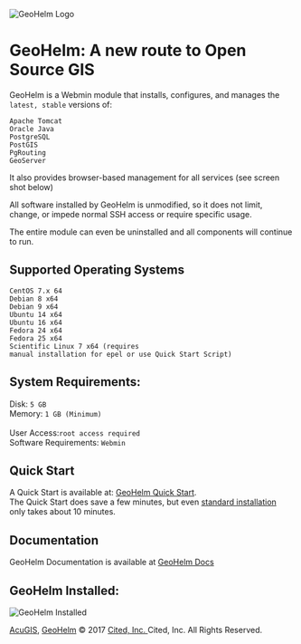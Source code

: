 ![GeoHelm Logo](https://geohelm.org/img/geohelm-logo.png)
# GeoHelm: A new route to Open Source GIS

GeoHelm is a Webmin module that installs, configures, and manages the <code>latest, stable</code> versions of:

<code>Apache Tomcat</code><br />
<code>Oracle Java</code><br />
<code>PostgreSQL</code><br />
<code>PostGIS</code><br />
<code>PgRouting</code><br />
<code>GeoServer</code><br />

It also provides browser-based management for all services (see screen shot below)

All software installed by GeoHelm is unmodified, so it does not limit, change, or impede normal SSH access or require specific usage.  <br />

The entire module can even be uninstalled and all components will continue to run.<br />



## Supported Operating Systems <br/>
		
<code>CentOS 7.x 64</code><br />
<code>Debian 8 x64</code><br />
<code>Debian 9 x64</code><br />
<code>Ubuntu 14 x64</code><br />
<code>Ubuntu 16 x64</code><br />
<code>Fedora 24 x64</code><br />
<code>Fedora 25 x64</code><br />
<code>Scientific Linux 7 x64 (requires manual installation for epel or use Quick Start Script)</code><br />

## System Requirements: <br />
Disk: <code>5 GB</code><br />
Memory: <code>1 GB (Minimum) </code><br /> 
User Access:<code>root access required</code><br />
Software Requirements: <code>Webmin</code><br />

## Quick Start
A Quick Start is available at: [GeoHelm Quick Start](https://geohelm.org/quick-start.html). <br /> 
The Quick Start does save a few minutes, but even <a href="https://geohelm.org/install/">standard installation</a>  only takes about 10 minutes. 

## Documentation
GeoHelm Documentation is available at [GeoHelm Docs](https://geohelm.org/)
		
## GeoHelm Installed:


![GeoHelm Installed](https://geohelm.org/img/software-images/GeoHelmDashBoard.gif)

[AcuGIS](https://www.acugis.com/), [GeoHelm](https://geohelm.org) &copy; 2017 [Cited, Inc. ](https://www.citedcorp.com)Cited, Inc. All Rights Reserved.
